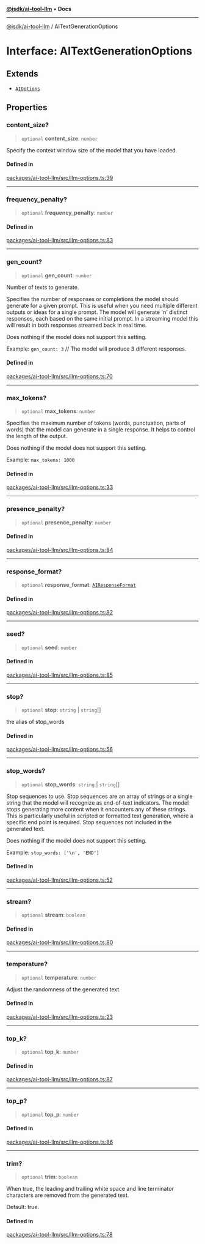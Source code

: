 [**@isdk/ai-tool-llm**](../README.md) • **Docs**

***

[@isdk/ai-tool-llm](../globals.md) / AITextGenerationOptions

# Interface: AITextGenerationOptions

## Extends

- [`AIOptions`](AIOptions.md)

## Properties

### content\_size?

> `optional` **content\_size**: `number`

Specify the context window size of the model that you have loaded.

#### Defined in

[packages/ai-tool-llm/src/llm-options.ts:39](https://github.com/isdk/ai-tool-llm.js/blob/9605df51949af058c01251578849aa8202fccd66/src/llm-options.ts#L39)

***

### frequency\_penalty?

> `optional` **frequency\_penalty**: `number`

#### Defined in

[packages/ai-tool-llm/src/llm-options.ts:83](https://github.com/isdk/ai-tool-llm.js/blob/9605df51949af058c01251578849aa8202fccd66/src/llm-options.ts#L83)

***

### gen\_count?

> `optional` **gen\_count**: `number`

Number of texts to generate.

Specifies the number of responses or completions the model should generate for a given prompt.
This is useful when you need multiple different outputs or ideas for a single prompt.
The model will generate 'n' distinct responses, each based on the same initial prompt.
In a streaming model this will result in both responses streamed back in real time.

Does nothing if the model does not support this setting.

Example: `gen_count: 3` // The model will produce 3 different responses.

#### Defined in

[packages/ai-tool-llm/src/llm-options.ts:70](https://github.com/isdk/ai-tool-llm.js/blob/9605df51949af058c01251578849aa8202fccd66/src/llm-options.ts#L70)

***

### max\_tokens?

> `optional` **max\_tokens**: `number`

Specifies the maximum number of tokens (words, punctuation, parts of words) that the model can generate in a single response.
It helps to control the length of the output.

Does nothing if the model does not support this setting.

Example: `max_tokens: 1000`

#### Defined in

[packages/ai-tool-llm/src/llm-options.ts:33](https://github.com/isdk/ai-tool-llm.js/blob/9605df51949af058c01251578849aa8202fccd66/src/llm-options.ts#L33)

***

### presence\_penalty?

> `optional` **presence\_penalty**: `number`

#### Defined in

[packages/ai-tool-llm/src/llm-options.ts:84](https://github.com/isdk/ai-tool-llm.js/blob/9605df51949af058c01251578849aa8202fccd66/src/llm-options.ts#L84)

***

### response\_format?

> `optional` **response\_format**: [`AIResponseFormat`](AIResponseFormat.md)

#### Defined in

[packages/ai-tool-llm/src/llm-options.ts:82](https://github.com/isdk/ai-tool-llm.js/blob/9605df51949af058c01251578849aa8202fccd66/src/llm-options.ts#L82)

***

### seed?

> `optional` **seed**: `number`

#### Defined in

[packages/ai-tool-llm/src/llm-options.ts:85](https://github.com/isdk/ai-tool-llm.js/blob/9605df51949af058c01251578849aa8202fccd66/src/llm-options.ts#L85)

***

### stop?

> `optional` **stop**: `string` \| `string`[]

the alias of stop_words

#### Defined in

[packages/ai-tool-llm/src/llm-options.ts:56](https://github.com/isdk/ai-tool-llm.js/blob/9605df51949af058c01251578849aa8202fccd66/src/llm-options.ts#L56)

***

### stop\_words?

> `optional` **stop\_words**: `string` \| `string`[]

Stop sequences to use.
Stop sequences are an array of strings or a single string that the model will recognize as end-of-text indicators.
The model stops generating more content when it encounters any of these strings.
This is particularly useful in scripted or formatted text generation, where a specific end point is required.
Stop sequences not included in the generated text.

Does nothing if the model does not support this setting.

Example: `stop_words: ['\n', 'END']`

#### Defined in

[packages/ai-tool-llm/src/llm-options.ts:52](https://github.com/isdk/ai-tool-llm.js/blob/9605df51949af058c01251578849aa8202fccd66/src/llm-options.ts#L52)

***

### stream?

> `optional` **stream**: `boolean`

#### Defined in

[packages/ai-tool-llm/src/llm-options.ts:80](https://github.com/isdk/ai-tool-llm.js/blob/9605df51949af058c01251578849aa8202fccd66/src/llm-options.ts#L80)

***

### temperature?

> `optional` **temperature**: `number`

Adjust the randomness of the generated text.

#### Defined in

[packages/ai-tool-llm/src/llm-options.ts:23](https://github.com/isdk/ai-tool-llm.js/blob/9605df51949af058c01251578849aa8202fccd66/src/llm-options.ts#L23)

***

### top\_k?

> `optional` **top\_k**: `number`

#### Defined in

[packages/ai-tool-llm/src/llm-options.ts:87](https://github.com/isdk/ai-tool-llm.js/blob/9605df51949af058c01251578849aa8202fccd66/src/llm-options.ts#L87)

***

### top\_p?

> `optional` **top\_p**: `number`

#### Defined in

[packages/ai-tool-llm/src/llm-options.ts:86](https://github.com/isdk/ai-tool-llm.js/blob/9605df51949af058c01251578849aa8202fccd66/src/llm-options.ts#L86)

***

### trim?

> `optional` **trim**: `boolean`

When true, the leading and trailing white space and line terminator characters
are removed from the generated text.

Default: true.

#### Defined in

[packages/ai-tool-llm/src/llm-options.ts:78](https://github.com/isdk/ai-tool-llm.js/blob/9605df51949af058c01251578849aa8202fccd66/src/llm-options.ts#L78)
